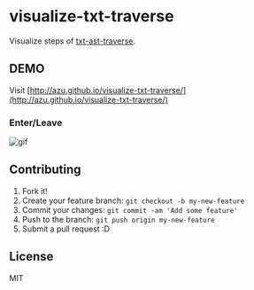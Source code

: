 # visualize-txt-traverse

Visualize steps of [txt-ast-traverse](https://github.com/azu/txt-ast-traverse "azu/txt-ast-traverse").

## DEMO

Visit [http://azu.github.io/visualize-txt-traverse/](http://azu.github.io/visualize-txt-traverse/)

### Enter/Leave

![gif](http://gyazo.com/155c68f0f9ff35e0a549d655a787c01e)

## Contributing

1. Fork it!
2. Create your feature branch: `git checkout -b my-new-feature`
3. Commit your changes: `git commit -am 'Add some feature'`
4. Push to the branch: `git push origin my-new-feature`
5. Submit a pull request :D

## License

MIT

